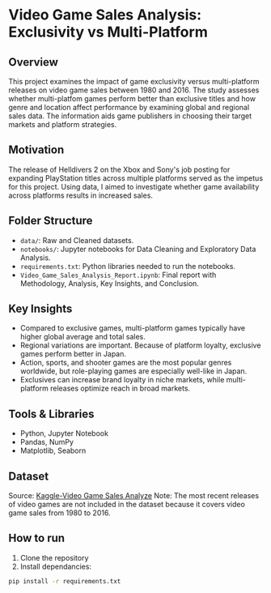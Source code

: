 # Video Game Sales Analysis: Exclusivity vs Multi-Platform 

## Overview
This project examines the impact of game exclusivity versus multi-platform releases on video game sales between 1980 and 2016. The study assesses whether multi-platfom games perform better than exclusive titles and how genre and location affect performance by examining global and regional sales data. The information aids game publishers in choosing their target markets and platform strategies.

## Motivation
The release of Helldivers 2 on the Xbox and Sony's job posting for expanding PlayStation titles across multiple platforms served as the impetus for this project. Using data, I aimed to investigate whether game availability across platforms results in increased sales.

## Folder Structure
- `data/`: Raw and Cleaned datasets.
- `notebooks/`: Jupyter notebooks for Data Cleaning and Exploratory Data Analysis.
- `requirements.txt`: Python libraries needed to run the notebooks.
- `Video_Game_Sales_Analysis_Report.ipynb`: Final report with Methodology, Analysis, Key Insights, and Conclusion.

## Key Insights
- Compared to exclusive games, multi-platform games typically have higher global average and total sales.
- Regional variations are important. Because of platform loyalty, exclusive games perform better in Japan.
- Action, sports, and shooter games are the most popular genres worldwide, but role-playing games are especially well-like in Japan.
- Exclusives can increase brand loyalty in niche markets, while multi-platform releases optimize reach in broad markets.

## Tools & Libraries
- Python, Jupyter Notebook
- Pandas, NumPy
- Matplotlib, Seaborn

## Dataset
Source: [Kaggle-Video Game Sales Analyze](https://www.kaggle.com/datasets/willianoliveiragibin/video-game-sales-analyze)
Note: The most recent releases of video games are not included in the dataset because it covers video game sales from 1980 to 2016.

## How to run
1. Clone the repository
2. Install dependancies:

```bash
pip install -r requirements.txt
